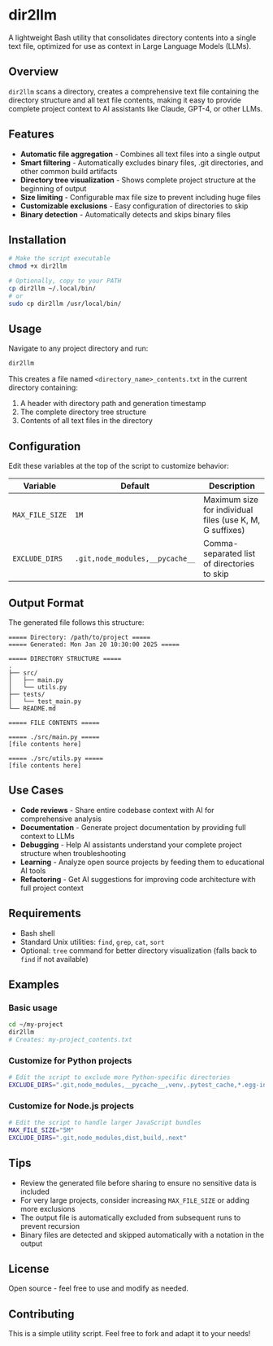 # dir2llm

A lightweight Bash utility that consolidates directory contents into a single text file, optimized for use as context in Large Language Models (LLMs).

## Overview

`dir2llm` scans a directory, creates a comprehensive text file containing the directory structure and all text file contents, making it easy to provide complete project context to AI assistants like Claude, GPT-4, or other LLMs.

## Features

- **Automatic file aggregation** - Combines all text files into a single output
- **Smart filtering** - Automatically excludes binary files, .git directories, and other common build artifacts
- **Directory tree visualization** - Shows complete project structure at the beginning of output
- **Size limiting** - Configurable max file size to prevent including huge files
- **Customizable exclusions** - Easy configuration of directories to skip
- **Binary detection** - Automatically detects and skips binary files

## Installation

```bash
# Make the script executable
chmod +x dir2llm

# Optionally, copy to your PATH
cp dir2llm ~/.local/bin/
# or
sudo cp dir2llm /usr/local/bin/
```

## Usage

Navigate to any project directory and run:

```bash
dir2llm
```

This creates a file named `<directory_name>_contents.txt` in the current directory containing:
1. A header with directory path and generation timestamp
2. The complete directory tree structure
3. Contents of all text files in the directory

## Configuration

Edit these variables at the top of the script to customize behavior:

| Variable | Default | Description |
|----------|---------|-------------|
| `MAX_FILE_SIZE` | `1M` | Maximum size for individual files (use K, M, G suffixes) |
| `EXCLUDE_DIRS` | `.git,node_modules,__pycache__` | Comma-separated list of directories to skip |

## Output Format

The generated file follows this structure:

```
===== Directory: /path/to/project =====
===== Generated: Mon Jan 20 10:30:00 2025 =====

===== DIRECTORY STRUCTURE =====
.
├── src/
│   ├── main.py
│   └── utils.py
├── tests/
│   └── test_main.py
└── README.md

===== FILE CONTENTS =====

===== ./src/main.py =====
[file contents here]

===== ./src/utils.py =====
[file contents here]
```

## Use Cases

- **Code reviews** - Share entire codebase context with AI for comprehensive analysis
- **Documentation** - Generate project documentation by providing full context to LLMs
- **Debugging** - Help AI assistants understand your complete project structure when troubleshooting
- **Learning** - Analyze open source projects by feeding them to educational AI tools
- **Refactoring** - Get AI suggestions for improving code architecture with full project context

## Requirements

- Bash shell
- Standard Unix utilities: `find`, `grep`, `cat`, `sort`
- Optional: `tree` command for better directory visualization (falls back to `find` if not available)

## Examples

### Basic usage
```bash
cd ~/my-project
dir2llm
# Creates: my-project_contents.txt
```

### Customize for Python projects
```bash
# Edit the script to exclude more Python-specific directories
EXCLUDE_DIRS=".git,node_modules,__pycache__,venv,.pytest_cache,*.egg-info"
```

### Customize for Node.js projects
```bash
# Edit the script to handle larger JavaScript bundles
MAX_FILE_SIZE="5M"
EXCLUDE_DIRS=".git,node_modules,dist,build,.next"
```

## Tips

- Review the generated file before sharing to ensure no sensitive data is included
- For very large projects, consider increasing `MAX_FILE_SIZE` or adding more exclusions
- The output file is automatically excluded from subsequent runs to prevent recursion
- Binary files are detected and skipped automatically with a notation in the output

## License

Open source - feel free to use and modify as needed.

## Contributing

This is a simple utility script. Feel free to fork and adapt it to your needs!